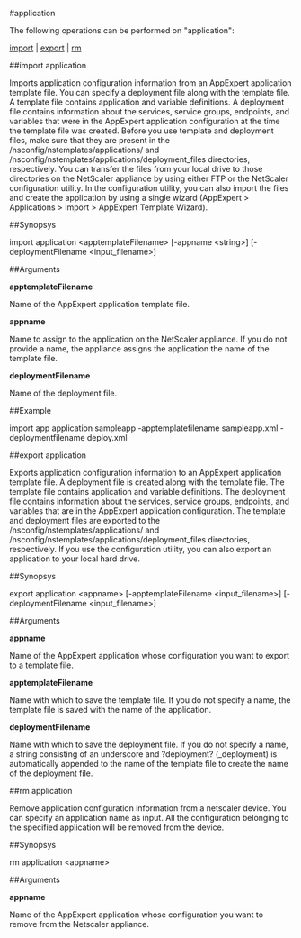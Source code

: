 #application

The following operations can be performed on "application":


[import](#import-application) | [export](#export-application) | [rm](#rm-application)

##import application

Imports application configuration information from an AppExpert application template file. You can specify a deployment file along with the template file. A template file contains application and variable definitions. A deployment file contains information about the services, service groups, endpoints, and variables that were in the AppExpert application configuration at the time the template file was created.  Before you use template and deployment files, make sure that they are present in the /nsconfig/nstemplates/applications/ and /nsconfig/nstemplates/applications/deployment_files directories, respectively. You can transfer the files from your local drive to those directories on the NetScaler appliance by using either FTP or the NetScaler configuration utility. In the configuration utility, you can also import the files and create the application by using a single wizard (AppExpert > Applications > Import > AppExpert Template Wizard).


##Synopsys

import application &lt;apptemplateFilename> [-appname &lt;string>] [-deploymentFilename &lt;input_filename>]


##Arguments

<b>apptemplateFilename</b>
Name of the AppExpert application template file.

<b>appname</b>
Name to assign to the application on the NetScaler appliance. If you do not provide a name, the appliance assigns the application the name of the template file.

<b>deploymentFilename</b>
Name of the deployment file.



##Example

import app application sampleapp -apptemplatefilename sampleapp.xml -deploymentfilename deploy.xml

##export application

Exports application configuration information to an AppExpert application template file. A deployment file is created along with the template file. The template file contains application and variable definitions. The deployment file contains information about the services, service groups, endpoints, and variables that are in the AppExpert application configuration. The template and deployment files are exported to the /nsconfig/nstemplates/applications/ and /nsconfig/nstemplates/applications/deployment_files directories, respectively. If you use the configuration utility, you can also export an application to your local hard drive.


##Synopsys

export application &lt;appname> [-apptemplateFilename &lt;input_filename>] [-deploymentFilename &lt;input_filename>]


##Arguments

<b>appname</b>
Name of the AppExpert application whose configuration you want to export to a template file.

<b>apptemplateFilename</b>
Name with which to save the template file. If you do not specify a name, the template file is saved with the name of the application.

<b>deploymentFilename</b>
Name with which to save the deployment file. If you do not specify a name, a string consisting of an underscore and ?deployment? (_deployment) is automatically appended to the name of the template file to create the name of the deployment file.



##rm application

 Remove application configuration information from a netscaler device. You can specify an application name as input. All the configuration belonging to the specified application will be removed from the device.


##Synopsys

rm application &lt;appname>


##Arguments

<b>appname</b>
Name of the AppExpert application whose configuration you want to remove from the Netscaler appliance.




